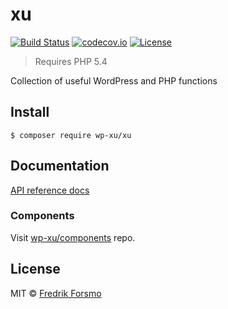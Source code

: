 # xu

[![Build Status](https://travis-ci.org/wp-xu/foundation.svg?branch=master)](https://travis-ci.org/wp-xu/foundation) [![codecov.io](http://codecov.io/github/wp-xu/xu/coverage.svg?branch=master)](http://codecov.io/github/wp-xu/foundation?branch=master)
[![License](https://img.shields.io/packagist/l/wp-xu/foundation.svg)](https://packagist.org/packages/wp-xu/foundation)

> Requires PHP 5.4

Collection of useful WordPress and PHP functions

## Install

```
$ composer require wp-xu/xu
```

## Documentation

[API reference docs](https://wp-xu.github.io/docs/)

### Components

Visit [wp-xu/components](https://github.com/wp-xu/components) repo.

## License

MIT © [Fredrik Forsmo](https://github.com/frozzare)
